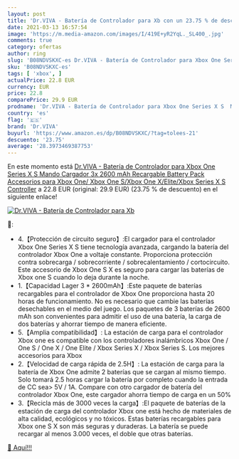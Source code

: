 ```yaml
---
layout: post
title: 'Dr.VIVA - Batería de Controlador para Xb con un 23.75 % de descuento'
date: 2021-03-13 16:57:54
image: 'https://m.media-amazon.com/images/I/419E+yR2YqL._SL400_.jpg'
comments: true
category: ofertas
author: ring
slug: 'B08NDVSKXC-es Dr.VIVA - Batería de Controlador para Xbox One Series X S...'
sku: 'B08NDVSKXC-es'
tags: [ 'xbox', ]
actualPrice: 22.8 EUR
currency: EUR
price: 22.8
comparePrice: 29.9 EUR
prodname: 'Dr.VIVA - Batería de Controlador para Xbox One Series X S  Mando Cargador 3x 2600 mAh Recargable Battery Pack Accesorios para Xbox One/ Xbox One S/Xbox One X/Elite/Xbox Series X S Controller'
country: 'es'
flag: '🇪🇸'
brand: 'Dr.VIVA'
buyurl: 'https://www.amazon.es/dp/B08NDVSKXC/?tag=tolees-21'
descuento: '23.75'
average: '28.3973469387753'
---
```


En este momento está [Dr.VIVA - Batería de Controlador para Xbox One Series X S  Mando Cargador 3x 2600 mAh Recargable Battery Pack Accesorios para Xbox One/ Xbox One S/Xbox One X/Elite/Xbox Series X S Controller](https://www.amazon.es/dp/B08NDVSKXC/?tag=tolees-21) a 22.8 EUR (original: 29.9 EUR) (23.75 %  de descuento) en el siguiente enlace!

[![Dr.VIVA - Batería de Controlador para Xb](https://m.media-amazon.com/images/I/419E+yR2YqL._SL400_.jpg)](https://www.amazon.es/dp/B08NDVSKXC/?tag=tolees-21)

🔎:

- 4.【Protección de circuito seguro】:El cargador para el controlador Xbox One Series X S tiene tecnología avanzada, cargando la batería del controlador Xbox One a voltaje constante. Proporciona protección contra sobrecarga / sobrecorriente / sobrecalentamiento / cortocircuito. Este accesorio de Xbox One S X es seguro para cargar las baterías de Xbox one S cuando lo deja durante la noche.
- 1.【Capacidad Lager 3 * 2600mAh】:Este paquete de baterías recargables para el controlador de Xbox One proporciona hasta 20 horas de funcionamiento. No es necesario que cambie las baterías desechables en el medio del juego. Los paquetes de 3 baterías de 2600 mAh son convenientes para admitir el uso de una batería, la carga de dos baterías y ahorrar tiempo de manera eficiente.
- 5.【Amplia compatibilidad】: La estación de carga para el controlador Xbox one es compatible con los controladores inalámbricos Xbox One / One S / One X / One Elite / Xbox Series X / Xbox Series S. Los mejores accesorios para Xbox
- 2.【Velocidad de carga rápida de 2.5H】: La estación de carga para la batería de Xbox One admite 2 baterías que se cargan al mismo tiempo. Solo tomará 2.5 horas cargar la batería por completo cuando la entrada de CC sea> 5V / 1A. Compare con otro cargador de batería del controlador Xbox One, este cargador ahorra tiempo de carga en un 50%
- 3.【Recicla más de 3000 veces la carga】:El paquete de baterías de la estación de carga del controlador Xbox one está hecho de materiales de alta calidad, ecológicos y no tóxicos. Estas baterías recargables para Xbox one S X son más seguras y duraderas. La batería se puede recargar al menos 3.000 veces, el doble que otras baterías.

[🛒 Aquí!!!](https://www.amazon.es/dp/B08NDVSKXC/?tag=tolees-21)
